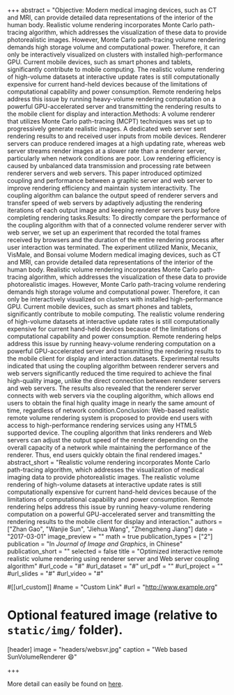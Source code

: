 +++
abstract = "Objective: Modern medical imaging devices, such as CT and MRI, can provide detailed data representations of the interior of the human body. Realistic volume rendering incorporates Monte Carlo path-tracing algorithm, which addresses the visualization of these data to provide photorealistic images. However, Monte Carlo path-tracing volume rendering demands high storage volume and computational power. Therefore, it can only be interactively visualized on clusters with installed high-performance GPU. Current mobile devices, such as smart phones and tablets, significantly contribute to mobile computing. The realistic volume rendering of high-volume datasets at interactive update rates is still computationally expensive for current hand-held devices because of the limitations of computational capability and power consumption. Remote rendering helps address this issue by running heavy-volume rendering computation on a powerful GPU-accelerated server and transmitting the rendering results to the mobile client for display and interaction.Methods: A volume renderer that utilizes Monte Carlo path-tracing (MCPT) techniques was set up to progressively generate realistic images. A dedicated web server sent rendering results to and received user inputs from mobile devices. Renderer servers can produce rendered images at a high updating rate, whereas web server streams render images at a slower rate than a renderer server, particularly when network conditions are poor. Low rendering efficiency is caused by unbalanced data transmission and processing rate between renderer servers and web servers. This paper introduced optimized coupling and performance between a graphic server and web server to improve rendering efficiency and maintain system interactivity. The coupling algorithm can balance the output speed of renderer servers and transfer speed of web servers by adaptively adjusting the rendering iterations of each output image and keeping renderer servers busy before completing rendering tasks.Results: To directly compare the performance of the coupling algorithm with that of a connected volume renderer server with web server, we set up an experiment that recorded the total frames received by browsers and the duration of the entire rendering process after user interaction was terminated. The experiment utilized Manix, Mecanix, VisMale, and Bonsai volume Modern medical imaging devices, such as CT and MRI, can provide detailed data representations of the interior of the human body. Realistic volume rendering incorporates Monte Carlo path-tracing algorithm, which addresses the visualization of these data to provide photorealistic images. However, Monte Carlo path-tracing volume rendering demands high storage volume and computational power. Therefore, it can only be interactively visualized on clusters with installed high-performance GPU. Current mobile devices, such as smart phones and tablets, significantly contribute to mobile computing. The realistic volume rendering of high-volume datasets at interactive update rates is still computationally expensive for current hand-held devices because of the limitations of computational capability and power consumption. Remote rendering helps address this issue by running heavy-volume rendering computation on a powerful GPU-accelerated server and transmitting the rendering results to the mobile client for display and interaction.datasets. Experimental results indicated that using the coupling algorithm between renderer servers and web servers significantly reduced the time required to achieve the final high-quality image, unlike the direct connection between renderer servers and web servers. The results also revealed that the renderer server connects with web servers via the coupling algorithm, which allows end users to obtain the final high quality image in nearly the same amount of time, regardless of network condition.Conclusion: Web-based realistic remote volume rendering system is proposed to provide end users with access to high-performance rendering services using any HTML5 supported device. The coupling algorithm that links renderers and Web servers can adjust the output speed of the renderer depending on the overall capacity of a network while maintaining the performance of the renderer. Thus, end users quickly obtain the final rendered images."
abstract_short = "Realistic volume rendering incorporates Monte Carlo path-tracing algorithm, which addresses the visualization of medical imaging data to provide photorealistic images. The realistic volume rendering of high-volume datasets at interactive update rates is still computationally expensive for current hand-held devices because of the limitations of computational capability and power consumption. Remote rendering helps address this issue by running heavy-volume rendering computation on a powerful GPU-accelerated server and transmitting the rendering results to the mobile client for display and interaction."
authors = ["Zhan Gao", "Wanjie Sun", "Jiehua Wang", "Zhengzheng Jiang"]
date = "2017-03-01"
image_preview = ""
math = true
publication_types = ["2"]
publication = "In *Journal of Image and Graphics*, in Chinese"
publication_short = ""
selected = false
title = "Optimized interactive remote realistic volume rendering using renderer server and Web server coupling algorithm"
#url_code = "#"
#url_dataset = "#"
url_pdf = ""
#url_project = ""
#url_slides = "#"
#url_video = "#"

#[[url_custom]]
#name = "Custom Link"
#url = "http://www.example.org"

# Optional featured image (relative to `static/img/` folder).
[header]
image = "headers/websvr.jpg"
caption = "Web based SunVolumeRenderer :smile:"

+++

More detail can easily be found on <a href="http://www.cjig.cn/jig/ch/reader/view_abstract.aspx?file_no=20170313&flag=1">here</a>.
